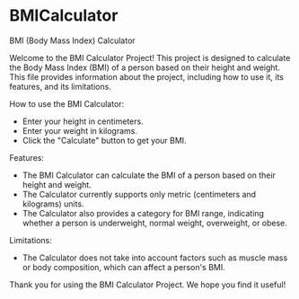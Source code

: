 # BMICalculator
BMI (Body Mass Index) Calculator

Welcome to the BMI Calculator Project! This project is designed to calculate the Body Mass Index (BMI) of a person based on their height and weight. This file provides information about the project, including how to use it, its features, and its limitations.

How to use the BMI Calculator:

- Enter your height in centimeters.
- Enter your weight in kilograms.
- Click the "Calculate" button to get your BMI.

Features:

- The BMI Calculator can calculate the BMI of a person based on their height and weight.
- The Calculator currently supports only metric (centimeters and kilograms) units.
- The Calculator also provides a category for BMI range, indicating whether a person is underweight, normal weight, overweight, or obese.

Limitations:

- The Calculator does not take into account factors such as muscle mass or body composition, which can affect a person's BMI.

Thank you for using the BMI Calculator Project. We hope you find it useful!
